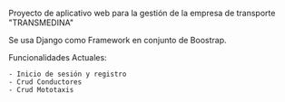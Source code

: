 Proyecto de aplicativo web para la gestión de la empresa de transporte "TRANSMEDINA"

Se usa Django como Framework en conjunto de Boostrap.

Funcionalidades Actuales:

    - Inicio de sesión y registro
    - Crud Conductores
    - Crud Mototaxis